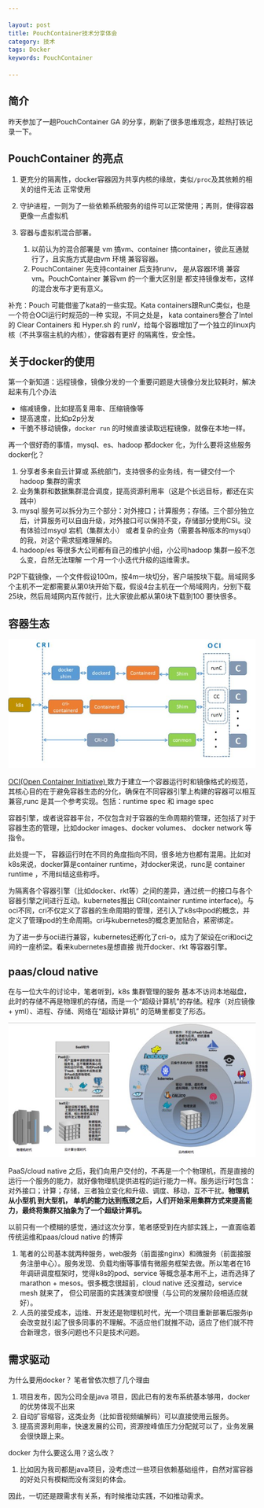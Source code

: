 ```yaml
---

layout: post
title: PouchContainer技术分享体会
category: 技术
tags: Docker
keywords: PouchContainer

---
```



## 简介

昨天参加了一趟PouchContainer GA 的分享，刷新了很多思维观念，趁热打铁记录一下。

## PouchContainer 的亮点

1. 更充分的隔离性，docker容器因为共享内核的缘故，类似`/proc`及其依赖的相关的组件无法 正常使用
2. 守护进程，一则为了一些依赖系统服务的组件可以正常使用；再则，使得容器 更像一点虚拟机
3. 容器与虚拟机混合部署。

	1. 以前认为的混合部署是 vm 搞vm、container 搞container，彼此互通就行了，且实施方式是由vm 环境 兼容容器。	
	2. PouchContainer 先支持container 后支持runv， 是从容器环境 兼容vm。PouchContainer 兼容vm 的一个重大区别是 都支持镜像发布，这样的混合发布才更有意义。

补充：Pouch 可能借鉴了kata的一些实现。Kata containers跟RunC类似，也是一个符合OCI运行时规范的一种 实现，不同之处是， kata containers整合了Intel的 Clear Containers 和 Hyper.sh 的 runV，给每个容器增加了一个独立的linux内核（不共享宿主机的内核），使容器有更好 的隔离性，安全性。

## 关于docker的使用

第一个新知道：远程镜像，镜像分发的一个重要问题是大镜像分发比较耗时，解决起来有几个办法

* 缩减镜像，比如提高复用率、压缩镜像等
* 提高速度，比如p2p分发
* 干脆不移动镜像，`docker run` 的时候直接读取远程镜像，就像在本地一样。

再一个很好奇的事情，mysql、es、hadoop 都docker 化，为什么要将这些服务docker化？

1. 分享者多来自云计算或 系统部门，支持很多的业务线，有一键交付一个hadoop 集群的需求
2. 业务集群和数据集群混合调度，提高资源利用率（这是个长远目标，都还在实践中）
3. mysql 服务可以拆分为三个部分：对外接口；计算服务；存储。三个部分独立后，计算服务可以自由升级，对外接口可以保持不变，存储部分使用CSI。没有体验过msyql 宕机（集群太小） 或者复杂的业务（需要各种版本的mysql）的我，对这个需求挺难理解的。
4. hadoop/es 等很多大公司都有自己的维护小组，小公司hadoop 集群一般不怎么变，自然无法理解 一个月一个小迭代升级的运维需求。

P2P下载镜像，一个文件假设100m，按4m一块切分，客户端按块下载。局域网多个主机不一定都需要从第0块开始下载，假设4台主机在一个局域网内，分别下载25块，然后局域网内互传就行，比大家彼此都从第0块下载到100 要快很多。

## 容器生态

![](/public/upload/docker/container_eco.png)

[OCI(Open Container Initiative) ](https://www.opencontainers.org/) 致力于建立一个容器运行时和镜像格式的规范，其核心目的在于避免容器生态的分化，确保在不同容器引擎上构建的容器可以相互兼容,runc 是其一个参考实现。包括：runtime spec 和 image spec

容器引擎，或者说容器平台，不仅包含对于容器的生命周期的管理，还包括了对于容器生态的管理，比如docker images、docker volumes、 docker network 等指令。

此处提一下， 容器运行时在不同的角度指向不同，很多地方也都有混用。比如对k8s来说，docker算是container runtime，对docker来说，runc是 container runtime ，不用纠结这些称呼。

为隔离各个容器引擎（比如docker、rkt等）之间的差异，通过统一的接口与各个容器引擎之间进行互动。kubernetes推出 CRI(container runtime interface)。与oci不同，cri不仅定义了容器的生命周期的管理，还引入了k8s中pod的概念，并定义了管理pod的生命周期。cri与kubernetes的概念更加贴合，紧密绑定。

为了进一步与oci进行兼容，kubernetes还孵化了cri-o，成为了架设在cri和oci之间的一座桥梁。看来kubernetes是想直接 抛开docker、rkt 等容器引擎。
		
## paas/cloud native

在与一位大牛的讨论中，笔者听到，k8s 集群管理的服务 基本不访问本地磁盘，此时的存储不再是物理机的存储，而是一个“超级计算机”的存储。程序（对应镜像 + yml）、进程、存储、网络在“超级计算机” 的范畴里都变了形态。

![](/public/upload/docker/cloud_native.jpg)

PaaS/cloud native 之后，我们向用户交付的，不再是一个个物理机，而是直接的运行一个服务的能力，就好像物理机提供进程的运行能力一样。服务运行时包含：对外接口；计算；存储，三者独立变化和升级、调度、移动，互不干扰。**物理机 从小型机 到大型机， 单机的能力达到瓶颈之后，人们开始采用集群方式来提高能力，最终将集群又抽象为了一个超级计算机。**

以前只有一个模糊的感觉，通过这次分享，笔者感受到在内部实践上，一直面临着传统运维和paas/cloud native 的博弈

1. 笔者的公司基本就两种服务，web服务（前面接nginx）和微服务（前面接服务注册中心）。服务发现、负载均衡等事情有微服务框架去做。所以笔者在16年调研调度框架时，觉得k8s的pod、service 等概念基本用不上，进而选择了marathon + mesos。很多概念很超前，cloud native 还没推动，service mesh 就来了， 但公司层面的实践演变却很慢（与公司的发展阶段相适应就好）。
2. 人员的接受成本，运维、开发还是物理机时代，光一个项目重新部署后服务ip 会改变就引起了很多同事的不理解。不适应他们就推不动，适应了他们就不符合新理念，很多问题也不只是技术问题。

## 需求驱动

为什么要用docker？ 笔者曾依次想了几个理由

1. 项目发布，因为公司全是java 项目，因此已有的发布系统基本够用，docker 的优势体现不出来
2. 自动扩容缩容，这类业务（比如音视频编解码）可以直接使用云服务。
3. 提高资源利用率，快速发展的公司，资源按峰值压力分配就可以了，业务发展会很快跟上来。
	
docker 为什么要这么用？这么改？

1. 比如因为我司都是java项目，没考虑过一些项目依赖基础组件，自然对富容器的好处只有模糊而没有深刻的体会。

因此，一切还是跟需求有关系，有时候推动实践，不如推动需求。